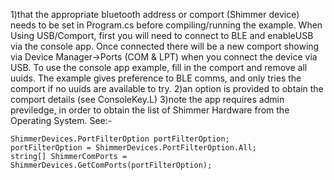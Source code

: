 1)that the appropriate bluetooth address or comport (Shimmer device) needs to be set in Program.cs before compiling/running the example. When Using USB/Comport, first you will need to connect to BLE and enableUSB via the console app. Once connected there will be a new comport showing via Device Manager->Ports (COM & LPT) when you connect the device via USB. To use the console app example, fill in the comport and remove all uuids. The example gives preference to BLE comms, and only tries the comport if no uuids are available to try.
2)an option is provided to obtain the comport details (see ConsoleKey.L)
3)note the app requires admin previledge, in order to obtain the list of Shimmer Hardware from the Operating System. See:-

```
ShimmerDevices.PortFilterOption portFilterOption;
portFilterOption = ShimmerDevices.PortFilterOption.All;
string[] ShimmerComPorts = ShimmerDevices.GetComPorts(portFilterOption);
```

